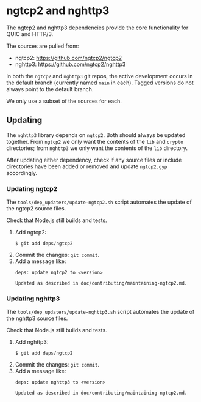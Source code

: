 # ngtcp2 and nghttp3

The ngtcp2 and nghttp3 dependencies provide the core functionality for
QUIC and HTTP/3.

The sources are pulled from:

* ngtcp2: <https://github.com/ngtcp2/ngtcp2>
* nghttp3: <https://github.com/ngtcp2/nghttp3>

In both the `ngtcp2` and `nghttp3` git repos, the active development occurs
in the default branch (currently named `main` in each). Tagged versions do not
always point to the default branch.

We only use a subset of the sources for each.

## Updating

The `nghttp3` library depends on `ngtcp2`. Both should always be updated
together. From `ngtcp2` we only want the contents of the `lib` and `crypto`
directories; from `nghttp3` we only want the contents of the `lib` directory.

After updating either dependency, check if any source files or include
directories have been added or removed and update `ngtcp2.gyp` accordingly.

### Updating ngtcp2

The `tools/dep_updaters/update-ngtcp2.sh` script automates the update of the
ngtcp2 source files.

Check that Node.js still builds and tests.

1. Add ngtcp2:
   ```console
   $ git add deps/ngtcp2
   ```
2. Commit the changes: `git commit`.
3. Add a message like:
   ```text
   deps: update ngtcp2 to <version>

   Updated as described in doc/contributing/maintaining-ngtcp2.md.
   ```

### Updating nghttp3

The `tools/dep_updaters/update-nghttp3.sh` script automates the update of the
nghttp3 source files.

Check that Node.js still builds and tests.

1. Add nghttp3:
   ```console
   $ git add deps/ngtcp2
   ```
2. Commit the changes: `git commit`.
3. Add a message like:
   ```text
   deps: update nghttp3 to <version>

   Updated as described in doc/contributing/maintaining-ngtcp2.md.
   ```
